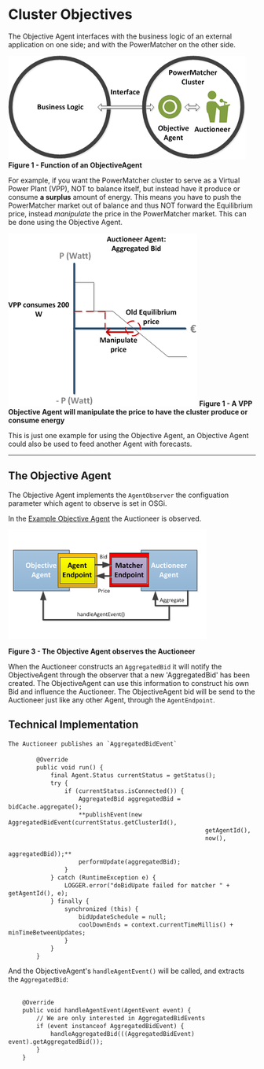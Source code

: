 # Cluster Objectives

The Objective Agent interfaces with the business logic of an external application on one side; and with the PowerMatcher on the other side. 

![](objective_cluster.png)
**Figure 1 - Function of an ObjectiveAgent**


For example, if you want the PowerMatcher cluster to serve as a Virtual Power Plant (VPP), NOT to balance itself, but instead have it produce or consume **a surplus** amount of energy. This means you have to push the PowerMatcher market out of balance and thus NOT forward the Equilibrium price, instead *manipulate* the price in the PowerMatcher market. This can be done using the Objective Agent.

![](VPP.png)
**Figure 1 - A VPP Objective Agent will manipulate the price to have the cluster produce or consume energy**

This is just one example for using the Objective Agent, an Objective Agent could also be used to feed another Agent with forecasts.

---------------------------------------------------------------

## The Objective Agent 

The Objective Agent implements the `AgentObserver` the configuation parameter which agent to observe is set in OSGi.

In the [Example Objective Agent](https://github.com/flexiblepower/powermatcher/blob/master/net.powermatcher.examples/src/net/powermatcher/examples/ObjectiveAgent.java)
the Auctioneer is observed.

![](objectiveEvent.png)

**Figure 3 - The Objective Agent observes the Auctioneer**

When the Auctioneer constructs an `AggregatedBid` it will notify the ObjectiveAgent through the observer that a new 'AggregatedBid' has been created.
The ObjectiveAgent can use this information to construct his own Bid and influence the Auctioneer. The ObjectiveAgent bid will be send to the Auctioneer just like any other Agent, through the `AgentEndpoint`.

## Technical Implementation

```
The Auctioneer publishes an `AggregatedBidEvent`

        @Override
        public void run() {
            final Agent.Status currentStatus = getStatus();
            try {
                if (currentStatus.isConnected()) {
                    AggregatedBid aggregatedBid = bidCache.aggregate();
                    **publishEvent(new AggregatedBidEvent(currentStatus.getClusterId(),
                                                        getAgentId(),
                                                        now(),
                                                        aggregatedBid));**
                    performUpdate(aggregatedBid);
                }
            } catch (RuntimeException e) {
                LOGGER.error("doBidUpate failed for matcher " + getAgentId(), e);
            } finally {
                synchronized (this) {
                    bidUpdateSchedule = null;
                    coolDownEnds = context.currentTimeMillis() + minTimeBetweenUpdates;
                }
            }
        }
``` 

And the ObjectiveAgent's `handleAgentEvent()` will be called, and extracts the `AggregatedBid`:

```

    @Override
    public void handleAgentEvent(AgentEvent event) {
        // We are only interested in AggregatedBidEvents
        if (event instanceof AggregatedBidEvent) {
            handleAggregatedBid(((AggregatedBidEvent) event).getAggregatedBid());
        }
    }

```